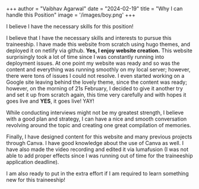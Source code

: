+++
author = "Vaibhav Agarwal"
date = "2024-02-19"
title = "Why I can handle this Position"
image = '/images/boy.png'
+++


I believe I have the necessary skills for this position!
<!--more-->

I believe that I have the necessary skills and interests to pursue this traineeship. I have made this website from scratch using hugo themes, and deployed it on netlify via github. **Yes, I enjoy website creation.** This website surprisingly took a lot of time since I was constantly running into deployment issues. At one point my website was ready and so was the content and everything was running smoothly on my local server; however, there were tons of issues I could not resolve. I even started working on a Google site leaving behind the lovely theme, since the content was ready; however, on the morning of 21s February, I decided to give it another try and set it up from scratch again, this time very carefully and with hopes it goes live and **YES**, it goes live! YAY! 

While conducting interviews might not be my greatest strength, I believe with a good plan and strategy, I can have a nice and smooth conversation revolving around the topic and creating one great compilation of memories. 

Finally, I have designed content for this website and many previous projects through Canva. I  have good knowledge about the use of Canva as well. I have also made the video recording and edited it via lumafusion (I was not able to add proper effects since I was running out of time for the traineeship application deadline).

I am also ready to put in the extra effort if I am required to learn something new for this traineeship!






